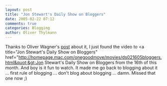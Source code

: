 ```yaml
---
layout: post
title: "Jon Stewart's Daily Show on Bloggers"
date: 2005-02-22 07:12
comments: true
categories: Blogging
author: Oliver Thylmann
---
```



Thanks to Oliver Wagner's [post](http://www.agenturblog.de/archives/2005/02/jon_stewart_abo.php) about it, I just found the video to &lt;a title=&quot;Jon Stewart's Daily Show on Bloggers&quot; href=&quot;http://homepage.mac.com/onegoodmove/movies/ds021605bloggers.html&quot;&gt;Jon Stewart's Daily Show on Bloggers from the 16th of this month. And boy is it fun to watch. It made me go back to blogging about it ... first rule of blogging ... don't blog about blogging ... damn. Missed that one now ;)


